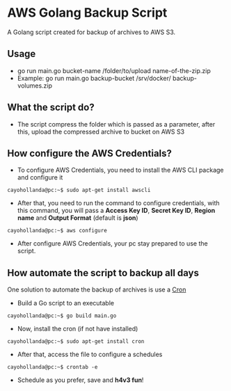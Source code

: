 # AWS Golang Backup Script
A Golang script created for backup of archives to AWS S3.

## Usage
* go run main.go bucket-name /folder/to/upload name-of-the-zip.zip
* Example: go run main.go backup-bucket /srv/docker/ backup-volumes.zip

## What the script do?
* The script compress the folder which is passed as a parameter, after this, upload the compressed archive to bucket on AWS S3

## How configure the AWS Credentials?
* To configure AWS Credentials, you need to install the AWS CLI package and configure it
```console
cayohollanda@pc:~$ sudo apt-get install awscli
```
* After that, you need to run the command to configure credentials, with this command, you will pass a **Access Key ID**, **Secret Key ID**, **Region name** and **Output Format** (default is **json**)

```console
cayohollanda@pc:~$ aws configure
```

* After configure AWS Credentials, your pc stay prepared to use the script.

## How automate the script to backup all days
One solution to automate the backup of archives is use a [Cron](https://opensource.com/article/17/11/how-use-cron-linux)
* Build a Go script to an executable
```console
cayohollanda@pc:~$ go build main.go
```
* Now, install the cron (if not have installed)
```console
cayohollanda@pc:~$ sudo apt-get install cron
```
* After that, access the file to configure a schedules
```console
cayohollanda@pc:~$ crontab -e
```
* Schedule as you prefer, save and **h4v3 fun**!

